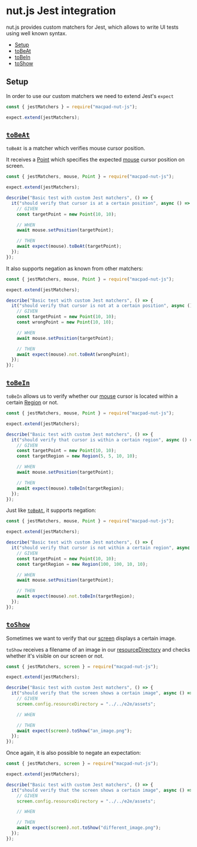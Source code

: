 # nut.js Jest integration

nut.js provides custom matchers for Jest, which allows to write UI tests using well known syntax.

- [Setup](#setup)
- [toBeAt](#tobeat)
- [toBeIn](#tobein)
- [toShow](#toshow)

## Setup

In order to use our custom matchers we need to extend Jest's `expect`

```js
const { jestMatchers } = require("macpad-nut-js");

expect.extend(jestMatchers);
```

## [`toBeAt`](https://nut-tree.github.io/apidoc/globals.html#tobeat)

`toBeAt` is a matcher which verifies mouse cursor position.

It receives a [Point](https://nut-tree.github.io/apidoc/classes/point.html) which specifies the expected [mouse](https://nut-tree.github.io/apidoc/classes/mouse.html) cursor position on screen.

```js
const { jestMatchers, mouse, Point } = require("macpad-nut-js");

expect.extend(jestMatchers);

describe("Basic test with custom Jest matchers", () => {
  it("should verify that cursor is at a certain position", async () => {
    // GIVEN
    const targetPoint = new Point(10, 10);

    // WHEN
    await mouse.setPosition(targetPoint);

    // THEN
    await expect(mouse).toBeAt(targetPoint);
  });
});
```

It also supports negation as known from other matchers:

```js
const { jestMatchers, mouse, Point } = require("macpad-nut-js");

expect.extend(jestMatchers);

describe("Basic test with custom Jest matchers", () => {
  it("should verify that cursor is not at a certain position", async () => {
    // GIVEN
    const targetPoint = new Point(10, 10);
    const wrongPoint = new Point(10, 10);

    // WHEN
    await mouse.setPosition(targetPoint);

    // THEN
    await expect(mouse).not.toBeAt(wrongPoint);
  });
});
```

## [`toBeIn`](https://nut-tree.github.io/apidoc/globals.html#tobein)

`toBeIn` allows us to verify whether our [mouse](https://nut-tree.github.io/apidoc/classes/mouse.html) cursor is located within a certain [Region](https://nut-tree.github.io/apidoc/classes/region.html) or not.

```js
const { jestMatchers, mouse, Point } = require("macpad-nut-js");

expect.extend(jestMatchers);

describe("Basic test with custom Jest matchers", () => {
  it("should verify that cursor is within a certain region", async () => {
    // GIVEN
    const targetPoint = new Point(10, 10);
    const targetRegion = new Region(5, 5, 10, 10);

    // WHEN
    await mouse.setPosition(targetPoint);

    // THEN
    await expect(mouse).toBeIn(targetRegion);
  });
});
```

Just like [`toBeAt`](#tobeat), it supports negation:

```js
const { jestMatchers, mouse, Point } = require("macpad-nut-js");

expect.extend(jestMatchers);

describe("Basic test with custom Jest matchers", () => {
  it("should verify that cursor is not within a certain region", async () => {
    // GIVEN
    const targetPoint = new Point(10, 10);
    const targetRegion = new Region(100, 100, 10, 10);

    // WHEN
    await mouse.setPosition(targetPoint);

    // THEN
    await expect(mouse).not.toBeIn(targetRegion);
  });
});
```

## [`toShow`](https://nut-tree.github.io/apidoc/globals.html#toshow)

Sometimes we want to verify that our [screen](https://nut-tree.github.io/apidoc/classes/screen.html) displays a certain image.

`toShow` receives a filename of an image in our [resourceDirectory](https://nut-tree.github.io/apidoc/classes/screen.html#config) and checks whether it's visible on our screen or not.

```js
const { jestMatchers, screen } = require("macpad-nut-js");

expect.extend(jestMatchers);

describe("Basic test with custom Jest matchers", () => {
  it("should verify that the screen shows a certain image", async () => {
    // GIVEN
    screen.config.resourceDirectory = "../../e2e/assets";

    // WHEN

    // THEN
    await expect(screen).toShow("an_image.png");
  });
});
```

Once again, it is also possible to negate an expectation:

```js
const { jestMatchers, screen } = require("macpad-nut-js");

expect.extend(jestMatchers);

describe("Basic test with custom Jest matchers", () => {
  it("should verify that the screen shows a certain image", async () => {
    // GIVEN
    screen.config.resourceDirectory = "../../e2e/assets";

    // WHEN

    // THEN
    await expect(screen).not.toShow("different_image.png");
  });
});
```
